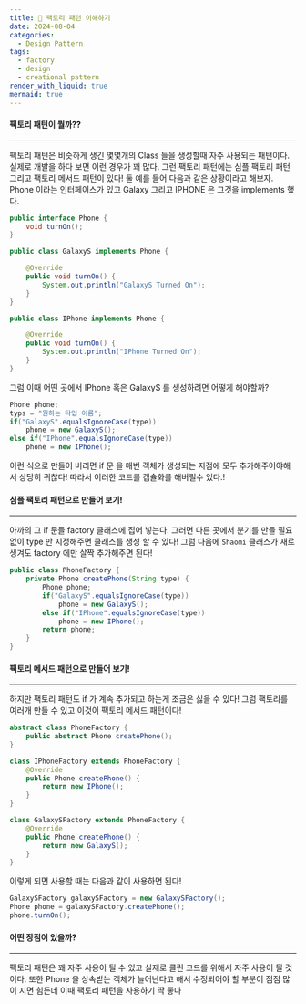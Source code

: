 ```yaml
---
title: 🧫 팩토리 패턴 이해하기
date: 2024-08-04
categories:
  - Design Pattern
tags:
  - factory
  - design
  - creational pattern
render_with_liquid: true
mermaid: true
---
```

#### 팩토리 패턴이 뭘까??
---
팩토리 패턴은 비슷하게 생긴 몇몇개의 Class 들을 생성할때 자주 사용되는 패턴이다. 실제로 개발을 하다 보면
이런 경우가 꽤 많다. 그런 팩토리 패턴에는 심플 팩토리 패턴 그리고 팩토리 메서드 패턴이 있다! 둘
예를 들어 다음과 같은 상황이라고 해보자. Phone 이라는 인터페이스가 있고 Galaxy 그리고 IPHONE 은 그것을 implements 했다. 

```java
public interface Phone {
	void turnOn();
}

public class GalaxyS implements Phone {

    @Override
    public void turnOn() {
    	System.out.println("GalaxyS Turned On");
    }
}

public class IPhone implements Phone {

    @Override
    public void turnOn() {
    	System.out.println("IPhone Turned On");
    }
}
```

그럼 이때 어떤 곳에서 IPhone 혹은 GalaxyS 를 생성하려면 어떻게 해야할까?

```java
Phone phone;
typs = "원하는 타입 이름";
if("GalaxyS".equalsIgnoreCase(type))
    phone = new GalaxyS();
else if("IPhone".equalsIgnoreCase(type))
    phone = new IPhone();
```

이런 식으로 만들어 버리면 if 문 을 매번 객체가 생성되는 지점에 모두 추가해주어야해서 상당히 귀찮다! 따라서 이러한 코드를 캡슐화를 해버릴수 있다.!

#### 심플 팩토리 패턴으로 만들어 보기!
---

아까의 그 if 문들 factory 클래스에 집어 넣는다. 그러면 다른 곳에서 분기를 만들 필요없이 type 만 지정해주면 클래스를 생성 할 수 있다! 그럼 다음에 `Shaomi` 클래스가 새로 생겨도 factory 에만 살짝 추가해주면 된다!


```java
public class PhoneFactory {
    private Phone createPhone(String type) {
        Phone phone;
        if("GalaxyS".equalsIgnoreCase(type))
            phone = new GalaxyS();
        else if("IPhone".equalsIgnoreCase(type))
            phone = new IPhone();
        return phone;
    }
}
```

#### 팩토리 메서드 패턴으로 만들어 보기!
---

하지만 팩토리 패턴도 if 가 계속 추가되고 하는게 조금은 싫을 수 있다! 그럼 팩토리를 여러개 만들 수 있고 이것이 팩토리 메서드 패턴이다! 

```java
abstract class PhoneFactory {
    public abstract Phone createPhone();
}

class IPhoneFactory extends PhoneFactory {
    @Override
    public Phone createPhone() {
        return new IPhone();
    }
}

class GalaxySFactory extends PhoneFactory {
    @Override
    public Phone createPhone() {
        return new GalaxyS();
    }
}
```

이렇게 되면 사용할 때는 다음과 같이 사용하면 된다!

```java
GalaxySFactory galaxySFactory = new GalaxySFactory();
Phone phone = galaxySFactory.createPhone();
phone.turnOn();
```

#### 어떤 장점이 있을까?
---
팩토리 패턴은 꽤 자주 사용이 될 수 있고 실제로 클린 코드를 위해서 자주 사용이 될 것이다.
또한 Phone 을 상속받는 객체가 늘어난다고 해서 수정되어야 할 부분이 점점 많이 지면 힘든데 이때 팩토리 패턴을 사용하기 딱 좋다